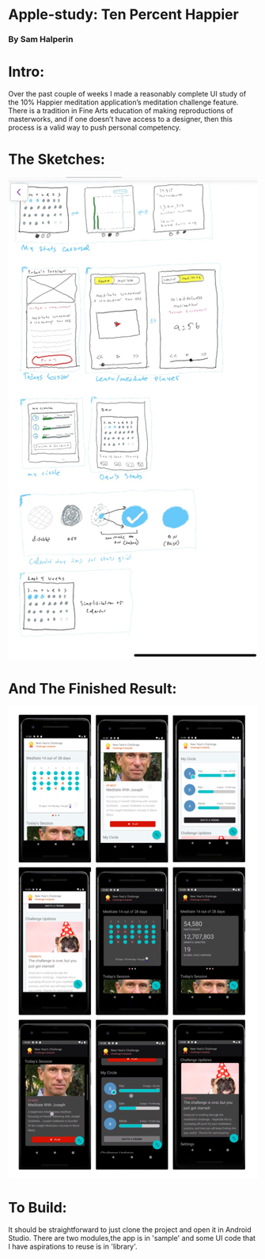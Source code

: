 
# Apple-study: Ten Percent Happier
### By Sam Halperin

Intro:
======
Over the past couple of weeks I made a reasonably complete UI study of the 10% Happier meditation application’s meditation challenge feature. There is a tradition in Fine Arts education of making reproductions of masterworks, and if one doesn’t have access to a designer, then this process is a valid way to push personal competency.


The Sketches:
=============
![](art/sketches.jpg)


And The Finished Result:
========================
![](art/screenshots_and_compositions/gallery.png)


To Build:
=========
It should be straightforward to just clone the project and open it in Android Studio.  There are two modules,the app is in 'sample' and some UI code that I have aspirations to reuse is in 'library'.







